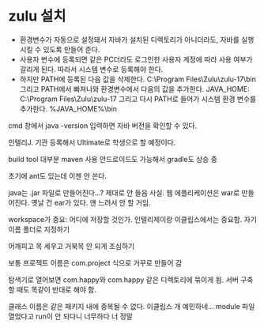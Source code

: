 # zulu 설치

- 환경변수가 자동으로 설정돼서 자바가 설치된 디렉토리가 아니더라도, 자바를 실행시킬 수 있도록 만들어 준다.
- 사용자 변수에 등록되면 같은 PC더라도 로그인한 사용자 계정에 따라 사용 여부가 갈리게 된다. 따라서 시스템 변수로 등록해야 한다.
- 하지만 PATH에 등록된 다음 값을 삭제한다. C:\Program Files\Zulu\zulu-17\bin\
그리고 PATH에서 빠져나와 환경변수에서 다음의 값을 추가한다. JAVA_HOME: C:\Program Files\Zulu\zulu-17
그리고 다시 PATH로 들어가 시스템 환경 변수를 추가한다. %JAVA_HOME%\bin

cmd 창에서 java -version 입력하면 자바 버전을 확인할 수 있다.

인텔리J. 기관 등록해서 Ultimate로 학생으로 할 예정이다.

build tool 대부분 maven 사용
안드로이드도 가능해서 gradle도 상승 중

초기에 ant도 있는데 이젠 안 쓴다.


java는 .jar 파일로 만들어진다...? 제대로 안 들음 사실. 웹 에플리케이션은 war로 만들어진다.
옛날 건 ear가 있다. 얜 느려서 안 할 거임.

workspace가 중요: 어디에 저장할 것인가. 인텔리제이랑 이클립스에서는 중요함. 자기 이름 폴더로 지정하기

어깨피고 목 세우고 거북목 안 되게 조심하기

보통 프로젝트 이름은 com.project 식으로 거꾸로 만들어 감

탐색기로 열어보면 com.happy와 com.happy 같은 디렉토리에 묶이게 됨.
서버 구축할 때도 똑같이 반대로 해야 함.

클래스 이름은 같은 패키지 내에 중복될 수 없다.
이클립스 개 예민하네... module 파일 열었다고 run이 안 되다니 너무하다 너 정말
